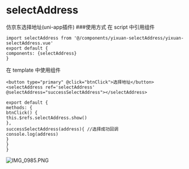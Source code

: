 # selectAddress
仿京东选择地址(uni-app插件)
###使用方式
在 script 中引用组件
```
import selectAddress from '@/components/yixuan-selectAddress/yixuan-selectAddress.vue'
export default {
components: {selectAddress}
}
```
在 template 中使用组件
```
<button type="primary" @click="btnClick">选择地址</button>
<selectAddress ref='selectAddress' @selectAddress="successSelectAddress"></selectAddress>
```
```
export default {
methods: {
btnClick() {
this.$refs.selectAddress.show()
},
successSelectAddress(address){ //选择成功回调
console.log(address)
}
}
}
```
![IMG_0985.PNG](https://upload-images.jianshu.io/upload_images/3044645-2fac905579791357.PNG?imageMogr2/auto-orient/strip%7CimageView2/2/w/1240)


